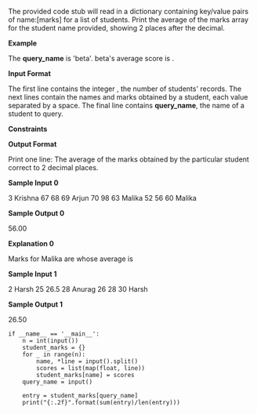 The provided code stub will read in a dictionary containing key/value pairs of name:\[marks\] for a list of students. Print the average of the marks array for the student name provided, showing 2 places after the decimal.

**Example**

The **query\_name** is 'beta'. beta's average score is .

**Input Format**

The first line contains the integer , the number of students' records. The next lines contain the names and marks obtained by a student, each value separated by a space. The final line contains **query\_name**, the name of a student to query.

**Constraints**

**Output Format**

Print one line: The average of the marks obtained by the particular student correct to 2 decimal places.

**Sample Input 0**

3
Krishna 67 68 69
Arjun 70 98 63
Malika 52 56 60
Malika

**Sample Output 0**

56.00

**Explanation 0**

Marks for Malika are whose average is

**Sample Input 1**

2
Harsh 25 26.5 28
Anurag 26 28 30
Harsh

**Sample Output 1**

26.50

```
if __name__ == '__main__':
    n = int(input())
    student_marks = {}
    for _ in range(n):
        name, *line = input().split()
        scores = list(map(float, line))
        student_marks[name] = scores
    query_name = input()
    
    entry = student_marks[query_name]
    print("{:.2f}".format(sum(entry)/len(entry)))  
```
